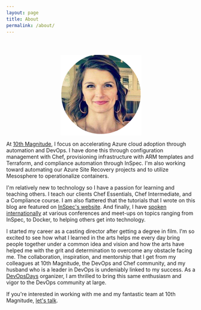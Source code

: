 ```yaml
---
layout: page
title: About
permalink: /about/
---
```

<img src='/assets/article_images/2016-05-02-introduction/AnnieHedgpeth.png' style='display: block; margin-left: auto; margin-right: auto; padding-top: 40px' />

At [10th Magnitude](https://www.10thmagnitude.com/), I focus on accelerating Azure cloud adoption through automation and DevOps. I have done this through configuration management with Chef, provisioning infrastructure with ARM templates and Terraform, and compliance automation through InSpec. I'm also working toward automating our Azure Site Recovery projects and to utilize Mesosphere to operationalize containers.

I'm relatively new to technology so I have a passion for learning and teaching others. I teach our clients Chef Essentials, Chef Intermediate, and a Compliance course. I am also flattered that the tutorials that I wrote on this blog are featured on [InSpec's website](http://inspec.io/tutorials/). And finally, I have [spoken internationally](http://www.anniehedgie.com/speaking/) at various conferences and meet-ups on topics ranging from InSpec, to Docker, to helping others get into technology.

I started my career as a casting director after getting a degree in film. I'm so excited to see how what I learned in the arts helps me every day bring people together under a common idea and vision and how the arts have helped me with the grit and determination to overcome any obstacle facing me. The collaboration, inspiration, and mentorship that I get from my colleagues at 10th Magnitude, the DevOps and Chef community, and my husband who is a leader in DevOps is undeniably linked to my success. As a [DevOpsDays](https://www.devopsdays.org/events/2017-dallas/) organizer, I am thrilled to bring this same enthusiasm and vigor to the DevOps community at large.

If you're interested in working with me and my fantastic team at 10th Magnitude, [let's talk](mailto:ahedgpeth@10thmagnitude.com).